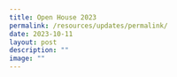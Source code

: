 ```yaml
---
title: Open House 2023
permalink: /resources/updates/permalink/
date: 2023-10-11
layout: post
description: ""
image: ""
---
```


